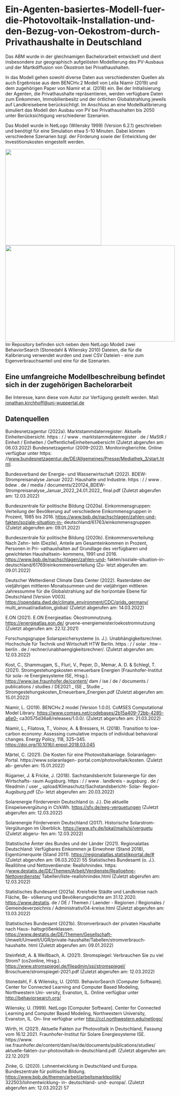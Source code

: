 # Ein-Agenten-basiertes-Modell-fuer-die-Photovoltaik-Installation-und-den-Bezug-von-Oekostrom-durch-Privathaushalte in Deutschland
Das ABM wurde in der gleichnamigen Bachelorarbeit entwickelt und dient insbesondere zur geographisch aufgelösten Modellierung des PV-Ausbaus und der Martkdiffusion von Ökostrom bei Privathaushalten.

In das Modell gehen sowohl diverse Daten aus verschiedensten Quellen als auch Ergebnisse aus dem BENCHv.2 Modell von Leila Niamir (2019) und dem zugehörigen Paper von Niamir et al. (2018) ein. Bei der Initialisierung der Agenten, die Privathaushalte repräsentieren, werden verfügbare Daten zum Einkommen, Immobilienbesitz und der örtlichen Globalstrahlung jeweils auf Landkreisebene berücksichtigt. Im Anschluss an eine Modellkalibrierung simuliert das Modell den Ausbau von PV bei Privathaushalten bis 2050 unter Berücksichtigung verschiedener Szenarien.

Das Modell wurde in NetLogo (Wilensky 1999) (Version 6.2.1) geschrieben und benötigt für eine Simulation etwa 5-10 Minuten. Dabei können verschiedene Szenarien bzgl. der Förderung sowie der Entwicklung der Investitionskosten eingestellt werden.
<div style="width:830; height: 600">
<img src="https://user-images.githubusercontent.com/77612325/159860246-79c3acf8-acc1-4b43-b812-9d980fbbeed9.png" height="300" width="300" >


<img src="https://user-images.githubusercontent.com/77612325/159858613-5bb2c7ad-7538-42ca-a0df-b34ea47da1cb.png" height="300" width="530" >

</div>
Im Repository befinden sich neben dem NetLogo Modell zwei BehaviorSearch (Stonedahl & Wilensky 2010) Dateien, die für die Kalibrierung verwendet wurden und zwei CSV Dateien - eine zum Eigenverbrauchsanteil und eine für die Szenarien.



## Eine umfangreiche Modellbeschreibung befindet sich in der zugehörigen Bachelorarbeit
Bei Interesse, kann diese vom Autor zur Verfügung gestellt werden. Mail: jonathan.kirchhoff@uni-wuppertal.de 

## Datenquellen
Bundesnetzagentur (2022a). Marktstammdatenregister: Aktuelle Einheitenübersicht.
https : / / www . marktstammdatenregister . de / MaStR / Einheit / Einheiten /
OeffentlicheEinheitenuebersicht (Zuletzt abgerufen am: 06.03.2022)
Bundesnetzagentur (2009–2022). Monitoringberichte. Online verfügbar unter https:
//www.bundesnetzagentur.de/DE/Allgemeines/Presse/Mediathek_3/start.html.

Bundesverband der Energie- und Wasserwirtschaft (2022). BDEW-Strompreisanalyse
Januar 2022: Haushalte und Industrie. https : / / www . bdew . de / media /
documents/220124_BDEW-Strompreisanalyse_Januar_2022_24.01.2022_
final.pdf (Zuletzt abgerufen am: 12.03.2022)

Bundeszentrale für politische Bildung (2020a). Einkommensgruppen: Verteilung der
Bevölkerung auf verschiedene Einkommensgruppen in Prozent, 1985 bis 2016.
https://www.bpb.de/nachschlagen/zahlen-und-fakten/soziale-situation-in-
deutschland/61763/einkommensgruppen (Zuletzt abgerufen am: 09.01.2022)

Bundeszentrale für politische Bildung (2020b). Einkommensverteilung: Nach Zehn-
teln (Dezile), Anteile am Gesamteinkommen in Prozent, Personen in Pri-
vathaushalten auf Grundlage des verfügbaren und gewichteten Haushaltsein-
kommens, 1991 und 2016. https://www.bpb.de/nachschlagen/zahlen-und-
fakten/soziale-situation-in-deutschland/61769/einkommensverteilung (Zu-
letzt abgerufen am: 09.01.2022)

Deutscher Wetterdienst Climate Data Center (2022). Rasterdaten der vieljährigen
mittleren Monatssummen und der vieljährigen mittleren Jahressumme für die
Globalstrahlung auf die horizontale Ebene für Deutschland [Version V003].
https://opendata.dwd.de/climate_environment/CDC/grids_germany/
multi_annual/radiation_global/ (Zuletzt abgerufen am: 14.03.2022)

E.ON (2021). E.ON Energieatlas: Ökostromnutzung. https://energieatlas.eon.de/
gruene-energiemeister/oekostromnutzung (Zuletzt abgerufen am: 22.12.2021)

Forschungsgruppe Solarspeichersysteme (o. J.). Unabhängigkeitsrechner. Hochschule
für Technik und Wirtschaft HTW Berlin. https : / / solar . htw - berlin . de /
rechner/unabhaengigkeitsrechner/. (Zuletzt abgerufen am: 12.03.2022)

Kost, C., Shammugam, S., Fluri, V., Peper, D., Memar, A. D. & Schlegl, T. (2021).
Stromgestehungskosten erneuerbare Energien (Fraunhofer-Institut für sola-
re Energiesysteme ISE, Hrsg.). https://www.ise.fraunhofer.de/content/
dam / ise / de / documents / publications / studies / DE2021 _ ISE _ Studie _
Stromgestehungskosten_Erneuerbare_Energien.pdf (Zuletzt abgerufen am:
15.01.2022)

Niamir, L. (2019). BENCHv.2 model [Version 1.0.0]. CoMSES Computational Model
Library. https://www.comses.net/codebases/2b15a409-72bb-4285-a6e0-
ca30575d36a6/releases/1.0.0/. (Zuletzt abgerufen am: 21.03.2022)

Niamir, L., Filatova, T., Voinov, A. & Bressers, H. (2018). Transition to low-carbon
economy: Assessing cumulative impacts of individual behavioral changes.
Energy Policy, 118, 325–345. https://doi.org/10.1016/j.enpol.2018.03.045 

Märtel, C. (2021). Die Kosten für eine Photovoltaikanlage. Solaranlagen-Portal.
https://www.solaranlagen- portal.com/photovoltaik/kosten. (Zuletzt ab-
gerufen am: 15.01.2022)

Rügamer, J. & Fricke, J. (2018). Sachstandsbericht Solarenergie für den Wirtschafts-
raum Augsburg. https : / / www . landkreis - augsburg . de / fileadmin / user _
upload/Klimaschutz/Sachstandsbericht- Solar- Region- Augsburg.pdf (Zu-
letzt abgerufen am: 20.03.2022)

Solarenergie Förderverein Deutschland (o. J.). Die aktuelle Einspeisevergütung in
Ct/kWh. https://sfv.de/eeg-verguetungen (Zuletzt abgerufen am: 12.03.2022)

Solarenergie Förderverein Deutschland (2017). Historische Solarstrom-Vergütungen
im Überblick. https://www.sfv.de/lokal/mails/sj/verguetu (Zuletzt abgeru-
fen am: 12.03.2022)

Statistische Ämter des Bundes und der Länder (2021). Regionalatlas Deutschland:
Verfügbares Einkommen je Einwohner (Stand 2018), Eigentümerquote (Stand
2011). https://regionalatlas.statistikportal.de/# (Zuletzt abgerufen am:
06.03.2022)
55
Statistisches Bundesamt (o. J.). Reallöhne und Nettoverdienste: Reallohnindex. https:
//www.destatis.de/DE/Themen/Arbeit/Verdienste/Realloehne-Nettoverdienste/
Tabellen/liste-reallohnindex.html (Zuletzt abgerufen am: 12.03.2022)

Statistisches Bundesamt (2021a). Kreisfreie Städte und Landkreise nach Fläche, Be-
völkerung und Bevölkerungsdichte am 31.12.2020. https://www.destatis.
de / DE / Themen / Laender - Regionen / Regionales / Gemeindeverzeichnis /
Administrativ/04-kreise.html (Zuletzt abgerufen am: 13.03.2022)

Statistisches Bundesamt (2021b). Stromverbrauch der privaten Haushalte nach Haus-
haltsgrößenklassen. https://www.destatis.de/DE/Themen/Gesellschaft-
Umwelt/Umwelt/UGR/private-haushalte/Tabellen/stromverbrauch-haushalte.
html (Zuletzt abgerufen am: 09.01.2022)

Steinfeldt, A. & Weißbach, A. (2021). Stromspiegel: Verbrauchen Sie zu viel Strom?
(co2online, Hrsg.). https://www.stromspiegel.de/fileadmin/ssi/stromspiegel/
Broschuere/stromspiegel-2021.pdf (Zuletzt abgerufen am: 12.03.2022)

Stonedahl, F. & Wilensky, U. (2010). BehaviorSearch [Computer Software]. Center
for Connected Learning and Computer Based Modeling, Northwestern Uni-
versity, Evanston, IL. Online verfügbar unter http://behaviorsearch.org/ 

Wilensky, U. (1999). NetLogo [Computer Software]. Center for Connected Learning
and Computer Based Modeling, Northwestern University, Evanston, IL. On-
line verfügbar unter http://ccl.northwestern.edu/netlogo/ 

Wirth, H. (2021). Aktuelle Fakten zur Photovoltaik in Deutschland, Fassung vom
16.12.2021. Fraunhofer-Institut für Solare Energiesysteme ISE. https://www.
ise.fraunhofer.de/content/dam/ise/de/documents/publications/studies/
aktuelle-fakten-zur-photovoltaik-in-deutschland.pdf. (Zuletzt abgerufen am:
22.12.2021)

Zinke, G. (2020). Lohnentwicklung in Deutschland und Europa. Bundeszentrale für
politische Bildung. https://www.bpb.de/themen/arbeit/arbeitsmarktpolitik/
322503/lohnentwicklung- in- deutschland- und- europa/. (Zuletzt abgerufen
am: 12.03.2022)
57
